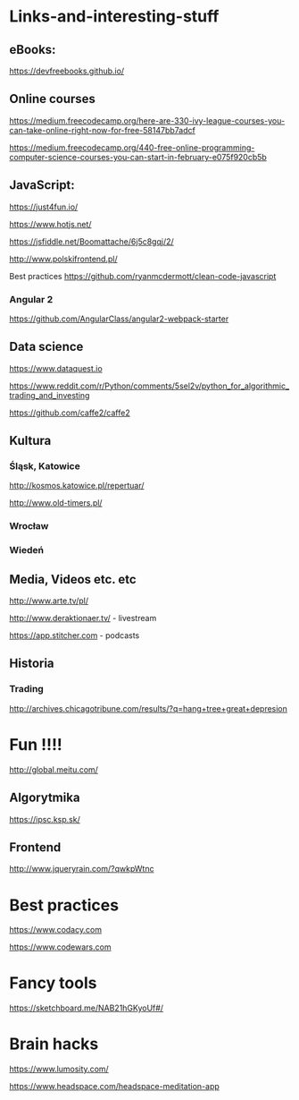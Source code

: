 # Links-and-interesting-stuff

## eBooks:

https://devfreebooks.github.io/

## Online courses

https://medium.freecodecamp.org/here-are-330-ivy-league-courses-you-can-take-online-right-now-for-free-58147bb7adcf

https://medium.freecodecamp.org/440-free-online-programming-computer-science-courses-you-can-start-in-february-e075f920cb5b

## JavaScript:

https://just4fun.io/

https://www.hotjs.net/

https://jsfiddle.net/Boomattache/6j5c8gqj/2/

http://www.polskifrontend.pl/

Best practices https://github.com/ryanmcdermott/clean-code-javascript


### Angular 2

https://github.com/AngularClass/angular2-webpack-starter


## Data science

https://www.dataquest.io

https://www.reddit.com/r/Python/comments/5sel2v/python_for_algorithmic_trading_and_investing

https://github.com/caffe2/caffe2


## Kultura

### Śląsk, Katowice

http://kosmos.katowice.pl/repertuar/

http://www.old-timers.pl/


### Wrocław


### Wiedeń

## Media, Videos etc. etc

http://www.arte.tv/pl/

http://www.deraktionaer.tv/ - livestream

https://app.stitcher.com - podcasts


## Historia

### Trading 

http://archives.chicagotribune.com/results/?q=hang+tree+great+depresion




# Fun !!!!

http://global.meitu.com/


## Algorytmika

https://ipsc.ksp.sk/


## Frontend

http://www.jqueryrain.com/?qwkpWtnc

# Best practices

https://www.codacy.com

https://www.codewars.com

# Fancy tools

https://sketchboard.me/NAB21hGKyoUf#/

# Brain hacks

https://www.lumosity.com/

https://www.headspace.com/headspace-meditation-app



